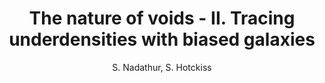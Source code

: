 ---
number: "16"
title: "The nature of voids - II. Tracing underdensities with biased galaxies"
arxiv_link: "https://arxiv.org/abs/1507.00197"
arxiv_id: "1507.00197"
author: "S. Nadathur, S. Hotckiss"
reviewed: True
journal: "MNRAS, 454, 889 (2015)"
---